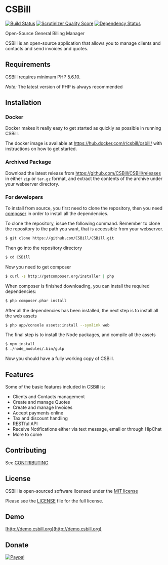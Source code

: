 CSBill
======

[![Build Status](https://travis-ci.org/CSBill/CSBill.png?branch=master)](https://travis-ci.org/CSBill/CSBill)
[![Scrutinizer Quality Score](https://scrutinizer-ci.com/g/CSBill/CSBill/badges/quality-score.png?s=fdd7a5f5080807e95a317b9c0db07e8d5ce8cb63)](https://scrutinizer-ci.com/g/CSBill/CSBill/)
[![Dependency Status](https://www.versioneye.com/user/projects/557ebccc61626613850000cc/badge.svg)](https://www.versioneye.com/user/projects/557ebccc61626613850000cc)

Open-Source General Billing Manager

CSBill is an open-source application that allows you to manage clients and contacts and send invoices and quotes.

Requirements
------------

CSBill requires minimum PHP 5.6.10.

*Note:* The latest version of PHP is always recommended

## Installation

### Docker

Docker makes it really easy to get started as quickly as possible in running CSBill.

The docker image is available at https://hub.docker.com/r/csbill/csbill/ with instructions on how to get started.

### Archived Package

Download the latest release from https://github.com/CSBill/CSBill/releases in either `zip` or `tar.gz` format,
and extract the contents of the archive under your webserver directory. 

### For developers

To install from source, you first need to clone the repository, then you need [composer][2] in order to install all the dependencies.

To clone the repository, issue the following command. Remember to clone the repository to the path you want, that is accessible from your webserver.

```bash
$ git clone https://github.com/CSBill/CSBill.git
```

Then go into the repository directory

```bash
$ cd CSBill
```

Now you need to get composer

```bash
$ curl -s http://getcomposer.org/installer | php
```

When composer is finished downloading, you can install the required dependencies:

```bash
$ php composer.phar install
```

After all the dependencies has been installed, the next step is to install all the web assets

```bash
$ php app/console assets:install --symlink web
```

The final step is to install the Node packages, and compile all the assets

```bash
$ npm install
$ ./node_modules/.bin/gulp
```

Now you should have a fully working copy of CSBill.

Features
--------

Some of the basic features included in CSBill is:

* Clients and Contacts management
* Create and manage Quotes
* Create and manage Invoices
* Accept payments online
* Tax and discount handling
* RESTful API
* Receive Notifications either via text message, email or through HipChat
* More to come


Contributing
------------

See [CONTRIBUTING](CONTRIBUTING.md)

License
------------

CSBill is open-sourced software licensed under the [MIT license](http://opensource.org/licenses/MIT)

Please see the [LICENSE](LICENSE) file for the full license.

Demo
------------

[http://demo.csbill.org](http://demo.csbill.org)


[1]: http://symfony.com
[2]: http://getcomposer.org
[3]: http://lesscss.org

Donate
------

[![Paypal](https://www.paypal.com/en_US/i/btn/btn_donateCC_LG.gif)](https://www.paypal.com/cgi-bin/webscr?cmd=_s-xclick&hosted_button_id=EQLK2P3VBW2LC)
